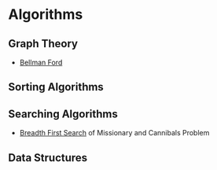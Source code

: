 # Algorithms

## Graph Theory
- [Bellman Ford](/graphs/bellman.cpp)
## Sorting Algorithms

## Searching Algorithms
- [Breadth First Search](/search/bfs.cpp) of Missionary and Cannibals Problem

## Data Structures

